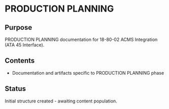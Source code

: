 # PRODUCTION PLANNING

## Purpose
PRODUCTION PLANNING documentation for 18-80-02 ACMS Integration (ATA 45 Interface).

## Contents
- Documentation and artifacts specific to PRODUCTION PLANNING phase

## Status
Initial structure created - awaiting content population.
